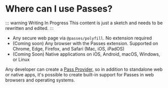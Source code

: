 # Where can I use Passes?

::: warning Writing In Progress
This content is just a sketch and needs to be rewritten and edited.
:::

- Any secure web page via `@passes/polyfill`. No extension required
- (Coming soon) Any browser with the Passes extension. Supported on Chrome, Edge, Firefox, and Safari (Mac, iOS, iPadOS)
- (Coming Soon) Native applications on iOS, Android, macOS, Windows, or Linux

Any developer can create a [Pass Provider](./what-are-pass-providers), so in addition to standalone web or native apps, it's possible to create built-in support for Passes in web browsers and operating systems.